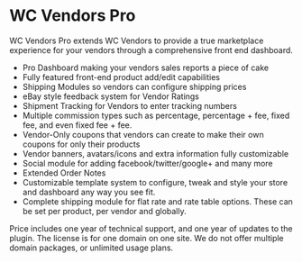 WC Vendors Pro
==============

WC Vendors Pro extends WC Vendors to provide a true marketplace experience for your vendors through a comprehensive front end dashboard. 

- Pro Dashboard making your vendors sales reports a piece of cake
- Fully featured front-end product add/edit capabilities
- Shipping Modules so vendors can configure shipping prices
- eBay style feedback system for Vendor Ratings
- Shipment Tracking for Vendors to enter tracking numbers
- Multiple commission types such as percentage, percentage + fee, fixed fee, and even fixed fee + fee.
- Vendor-Only coupons that vendors can create to make their own coupons for only their products
- Vendor banners, avatars/icons and extra information fully customizable
- Social module for adding facebook/twitter/google+ and many more
- Extended Order Notes
- Customizable template system to configure, tweak and style your store and dashboard any way you see fit.
- Complete shipping module for flat rate and rate table options. These can be set per product, per vendor and globally.

Price includes one year of technical support, and one year of updates to the plugin. The license is for one domain on one site. We do not offer multiple domain packages, or unlimited usage plans. 